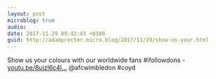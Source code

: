 ```yaml
---
layout: post
microblog: true
audio: 
date: 2017-11-29 09:42:43 +0100
guid: http://adamprocter.micro.blog/2017/11/29/show-us-your.html
---
```

Show us your colours with our worldwide fans #ifollowdons - [youtu.be/8uizl6c4l...](https://youtu.be/8uizl6c4lHs) @afcwimbledon #coyd
